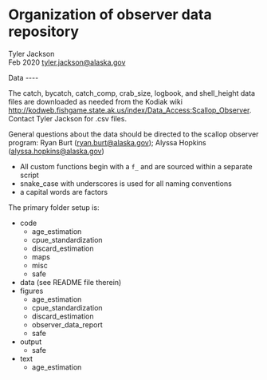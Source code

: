 # Organization of observer data repository

Tyler Jackson  
Feb 2020
tyler.jackson@alaska.gov

Data ----

The catch, bycatch, catch_comp, crab_size, logbook, and shell_height data files are downloaded as needed from the Kodiak wiki  
http://kodweb.fishgame.state.ak.us/index/Data_Access:Scallop_Observer. Contact Tyler Jackson for .csv files.


General questions about the data should be directed to the scallop observer program: Ryan Burt (ryan.burt@alaska.gov); Alyssa Hopkins (alyssa.hopkins@alaska.gov)

 - All custom functions begin with a `f_` and are sourced within a separate script
 - snake_case with underscores is used for all naming conventions
 - a capital words are factors 
  
The primary folder setup is:

 - code
   - age_estimation
   - cpue_standardization
   - discard_estimation
   - maps
   - misc
   - safe
 - data (see README file therein)
 - figures
   - age_estimation
   - cpue_standardization
   - discard_estimation
   - observer_data_report
   - safe
 - output
   - safe
 - text
   - age_estimation







